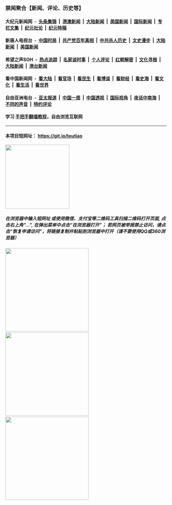 ### 禁闻聚合【新闻、评论、历史等】

#### 大纪元新闻网 &nbsp;-&nbsp; [头条集锦](indexes/E头条集锦.md?t=02151811) &nbsp;|&nbsp; [港澳新闻](indexes/E港澳新闻.md?t=02151811)  &nbsp;|&nbsp; [大陆新闻](indexes/E大陆新闻.md?t=02151811) &nbsp;|&nbsp; [美国新闻](indexes/E美国新闻.md?t=02151811) &nbsp;|&nbsp; [国际新闻](indexes/E国际新闻.md?t=02151811) &nbsp;|&nbsp; [专栏文集](indexes/E专栏文集.md?t=02151811) &nbsp;|&nbsp; [纪元社论](indexes/E纪元社论.md?t=02151811) &nbsp;|&nbsp; [纪元特稿](indexes/E纪元特稿.md?t=02151811) 

#### 新唐人电视台 &nbsp;-&nbsp; [中国时局](indexes/N中国时局.md?t=02151811) &nbsp;|&nbsp; [共产党百年真相](indexes/N共产党百年真相.md?t=02151811) &nbsp;|&nbsp; [中共杀人历史](indexes/N中共杀人历史.md?t=02151811) &nbsp;|&nbsp; [文史漫步](indexes/N文史漫步.md?t=02151811) &nbsp;|&nbsp; [大陆新闻](indexes/N大陆新闻.md?t=02151811) &nbsp;|&nbsp; [美国新闻](indexes/N美国新闻.md?t=02151811)

#### 希望之声SOH &nbsp;-&nbsp; [热点追踪](indexes/H热点追踪.md?t=02151811) &nbsp;|&nbsp; [名家谈时事](indexes/H名家谈时事.md?t=02151811) &nbsp;|&nbsp; [个人评论](indexes/H个人评论.md?t=02151811)  &nbsp;|&nbsp; [红朝解密](indexes/H红朝解密.md?t=02151811) &nbsp;|&nbsp; [文化寻根](indexes/H文化寻根.md?t=02151811) &nbsp;|&nbsp; [大陆新闻](indexes/H大陆新闻.md?t=02151811) &nbsp;|&nbsp; [港台新闻](indexes/H港台新闻.md?t=02151811)

#### 看中国新闻网 &nbsp;-&nbsp; [看大陆](indexes/S看大陆.md?t=02151811) &nbsp;|&nbsp; [看官场](indexes/S看官场.md?t=02151811) &nbsp;|&nbsp; [看民生](indexes/S看民生.md?t=02151811)  &nbsp;|&nbsp; [看博谈](indexes/S看博谈.md?t=02151811) &nbsp;|&nbsp; [看财经](indexes/S看财经.md?t=02151811) &nbsp;|&nbsp; [看史海](indexes/S看史海.md?t=02151811) &nbsp;|&nbsp; [看文化](indexes/S看文化.md?t=02151811) &nbsp;|&nbsp; [看生活](indexes/S看生活.md?t=02151811) &nbsp;|&nbsp; [看世界](indexes/S看世界.md?t=02151811)

#### 自由亚洲电台 &nbsp;-&nbsp; [亚太报道](indexes/R亚太报道.md?t=02151811) &nbsp;|&nbsp; [中国一周](indexes/R中国一周.md?t=02151811) &nbsp;|&nbsp; [中国透视](indexes/R中国透视.md?t=02151811)  &nbsp;|&nbsp; [国际视角](indexes/R国际视角.md?t=02151811) &nbsp;|&nbsp; [夜话中南海](indexes/R夜话中南海.md?t=02151811) &nbsp;|&nbsp; [不同的声音](indexes/R不同的声音.md?t=02151811) &nbsp;|&nbsp; [特约评论](indexes/R特约评论.md?t=02151811)

#### 学习 [手把手翻墙教程](https://github.com/gfw-breaker/guides/wiki)，自由浏览互联网

----

#### 本项目短网址： https://git.io/toutiao
<img src="https://raw.githubusercontent.com/gfw-breaker/banned-news/master/scripts/img/qr.png" width="200px"/>  

##### 在浏览器中输入短网址 或使用微信、支付宝等二维码工具扫描二维码打开页面, 点击右上角"...", 在弹出菜单中点击“在浏览器打开”； 若网页被举报禁止访问，请点击“恢复申请访问”，将链接复制并粘贴到浏览器中打开（请不要使用QQ或360浏览器）

<img src="https://raw.githubusercontent.com/gfw-breaker/banned-news/master/scripts/img/1.png" width="260px"/> &nbsp; <img src="https://raw.githubusercontent.com/gfw-breaker/banned-news/master/scripts/img/2.png" width="260px"/> &nbsp; <img src="https://raw.githubusercontent.com/gfw-breaker/banned-news/master/scripts/img/3.png" width="260px"/>
